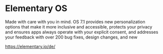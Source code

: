 # Elementary OS

Made with care with you in mind. OS 7.1 provides new personalization options that make it more inclusive and accessible, protects your privacy and ensures apps always operate with your explicit consent, and addresses your feedback with over 200 bug fixes, design changes, and new 

https://elementary.io/de/ 
